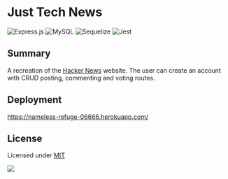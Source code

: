 # Just Tech News
![Express.js](https://img.shields.io/badge/express.js-%23404d59.svg?style=flat&logo=express&logoColor=%2361DAFB)
![MySQL](https://img.shields.io/badge/mysql-%2300f.svg?style=flat&logo=mysql&logoColor=white)
![Sequelize](https://img.shields.io/badge/Sequelize-52B0E7?style=flat&logo=Sequelize&logoColor=white)
![Jest](https://img.shields.io/badge/-jest-%23C21325?style=flat&logo=jest&logoColor=white)

## Summary
A recreation of the [Hacker News]("https://news.ycombinator.com/") website. The user can create an account with CRUD posting, commenting and voting routes.

## Deployment
https://nameless-refuge-06666.herokuapp.com/

## License
  Licensed under [MIT](https://choosealicense.com/licenses/mit) 
  
  ![](https://img.shields.io/badge/license-MIT-blue)